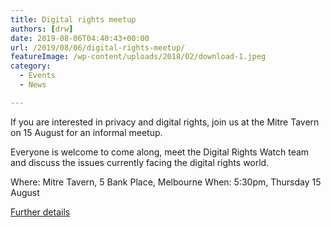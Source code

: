 ```yaml
---
title: Digital rights meetup
authors: [drw]
date: 2019-08-06T04:40:43+00:00
url: /2019/08/06/digital-rights-meetup/
featureImage: /wp-content/uploads/2018/02/download-1.jpeg
category:
  - Events
  - News

---
```



If you are interested in privacy and digital rights, join us at the Mitre Tavern on 15 August for an informal meetup.

Everyone is welcome to come along, meet the Digital Rights Watch team and discuss the issues currently facing the digital rights world.

Where: Mitre Tavern, 5 Bank Place, Melbourne
When: 5:30pm, Thursday 15 August

[Further details][1]

 [1]: https://www.eventbrite.com.au/e/digital-rights-watch-meetup-tickets-67945441645
